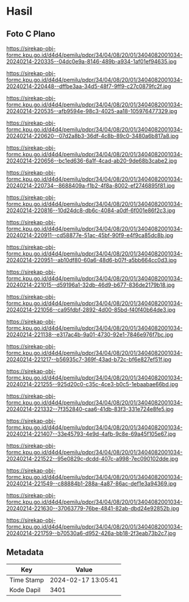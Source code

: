 # Hasil

## Foto C Plano

https://sirekap-obj-formc.kpu.go.id/d4d4/pemilu/pdpr/34/04/08/20/01/3404082001034-20240214-220335--04dc0e9a-8146-489b-a934-1af01ef94635.jpg

https://sirekap-obj-formc.kpu.go.id/d4d4/pemilu/pdpr/34/04/08/20/01/3404082001034-20240214-220448--dffbe3aa-34d5-48f7-9ff9-c27c0879fc2f.jpg

https://sirekap-obj-formc.kpu.go.id/d4d4/pemilu/pdpr/34/04/08/20/01/3404082001034-20240214-220535--afb9594e-98c3-4025-aa18-105976477329.jpg

https://sirekap-obj-formc.kpu.go.id/d4d4/pemilu/pdpr/34/04/08/20/01/3404082001034-20240214-220620--07d2a8b3-36df-4c8b-89c0-3480a6b817a8.jpg

https://sirekap-obj-formc.kpu.go.id/d4d4/pemilu/pdpr/34/04/08/20/01/3404082001034-20240214-220656--bc1ed636-6a1f-4cad-ab20-9de68b3cabe2.jpg

https://sirekap-obj-formc.kpu.go.id/d4d4/pemilu/pdpr/34/04/08/20/01/3404082001034-20240214-220734--8688409a-f1b2-4f8a-8002-ef2746895f81.jpg

https://sirekap-obj-formc.kpu.go.id/d4d4/pemilu/pdpr/34/04/08/20/01/3404082001034-20240214-220816--10d24dc8-db6c-4084-a0df-6f001e86f2c3.jpg

https://sirekap-obj-formc.kpu.go.id/d4d4/pemilu/pdpr/34/04/08/20/01/3404082001034-20240214-220911--cd58877e-51ac-45bf-90f9-e4f9ca85dc8b.jpg

https://sirekap-obj-formc.kpu.go.id/d4d4/pemilu/pdpr/34/04/08/20/01/3404082001034-20240214-220951--ab10df80-60a6-48d6-b07f-a5bb664cc0d3.jpg

https://sirekap-obj-formc.kpu.go.id/d4d4/pemilu/pdpr/34/04/08/20/01/3404082001034-20240214-221015--d59196a1-32db-46d9-b677-836de2179b18.jpg

https://sirekap-obj-formc.kpu.go.id/d4d4/pemilu/pdpr/34/04/08/20/01/3404082001034-20240214-221056--ca95fdbf-2892-4d00-85bd-f40f40b64de3.jpg

https://sirekap-obj-formc.kpu.go.id/d4d4/pemilu/pdpr/34/04/08/20/01/3404082001034-20240214-221138--e317ac4b-9a01-4730-92e1-7846e976f7bc.jpg

https://sirekap-obj-formc.kpu.go.id/d4d4/pemilu/pdpr/34/04/08/20/01/3404082001034-20240214-221217--b56935c7-369f-43ad-b72c-bf6e827ef51f.jpg

https://sirekap-obj-formc.kpu.go.id/d4d4/pemilu/pdpr/34/04/08/20/01/3404082001034-20240214-221255--925d20c0-c35c-4ce3-b0c5-1ebaabae66bd.jpg

https://sirekap-obj-formc.kpu.go.id/d4d4/pemilu/pdpr/34/04/08/20/01/3404082001034-20240214-221332--7f352840-caa6-41db-83f3-331e724e8fe5.jpg

https://sirekap-obj-formc.kpu.go.id/d4d4/pemilu/pdpr/34/04/08/20/01/3404082001034-20240214-221407--33e45793-4e9d-4afb-9c8e-69a45f105e67.jpg

https://sirekap-obj-formc.kpu.go.id/d4d4/pemilu/pdpr/34/04/08/20/01/3404082001034-20240214-221522--95e0829c-dcdd-407c-a998-7ec090102dde.jpg

https://sirekap-obj-formc.kpu.go.id/d4d4/pemilu/pdpr/34/04/08/20/01/3404082001034-20240214-221549--c88884b1-288a-4a87-86ac-def1e3a94369.jpg

https://sirekap-obj-formc.kpu.go.id/d4d4/pemilu/pdpr/34/04/08/20/01/3404082001034-20240214-221630--37063779-76be-4841-82ab-dbd24e92852b.jpg

https://sirekap-obj-formc.kpu.go.id/d4d4/pemilu/pdpr/34/04/08/20/01/3404082001034-20240214-221759--b70530a6-d952-426a-bb18-2f3eab73b2c7.jpg


## Metadata

| Key        | Value               |
| ---------- | ------------------- |
| Time Stamp | 2024-02-17 13:05:41 |
| Kode Dapil | 3401                |



